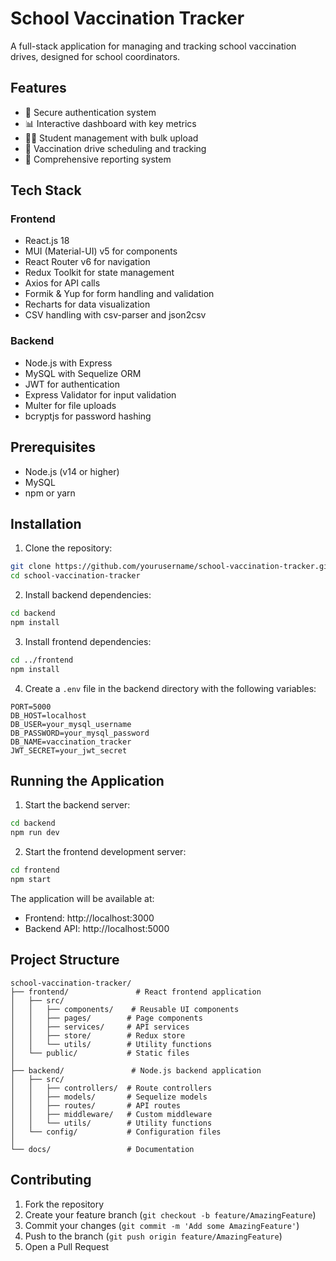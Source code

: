 # School Vaccination Tracker

A full-stack application for managing and tracking school vaccination drives, designed for school coordinators.

## Features

- 🔐 Secure authentication system
- 📊 Interactive dashboard with key metrics
- 👩‍🎓 Student management with bulk upload
- 💉 Vaccination drive scheduling and tracking
- 📄 Comprehensive reporting system

## Tech Stack

### Frontend
- React.js 18
- MUI (Material-UI) v5 for components
- React Router v6 for navigation
- Redux Toolkit for state management
- Axios for API calls
- Formik & Yup for form handling and validation
- Recharts for data visualization
- CSV handling with csv-parser and json2csv

### Backend
- Node.js with Express
- MySQL with Sequelize ORM
- JWT for authentication
- Express Validator for input validation
- Multer for file uploads
- bcryptjs for password hashing

## Prerequisites

- Node.js (v14 or higher)
- MySQL
- npm or yarn

## Installation

1. Clone the repository:
```bash
git clone https://github.com/yourusername/school-vaccination-tracker.git
cd school-vaccination-tracker
```

2. Install backend dependencies:
```bash
cd backend
npm install
```

3. Install frontend dependencies:
```bash
cd ../frontend
npm install
```

4. Create a `.env` file in the backend directory with the following variables:
```
PORT=5000
DB_HOST=localhost
DB_USER=your_mysql_username
DB_PASSWORD=your_mysql_password
DB_NAME=vaccination_tracker
JWT_SECRET=your_jwt_secret
```

## Running the Application

1. Start the backend server:
```bash
cd backend
npm run dev
```

2. Start the frontend development server:
```bash
cd frontend
npm start
```

The application will be available at:
- Frontend: http://localhost:3000
- Backend API: http://localhost:5000

## Project Structure

```
school-vaccination-tracker/
├── frontend/               # React frontend application
│   ├── src/
│   │   ├── components/    # Reusable UI components
│   │   ├── pages/        # Page components
│   │   ├── services/     # API services
│   │   ├── store/        # Redux store
│   │   └── utils/        # Utility functions
│   └── public/           # Static files
│
├── backend/               # Node.js backend application
│   ├── src/
│   │   ├── controllers/  # Route controllers
│   │   ├── models/       # Sequelize models
│   │   ├── routes/       # API routes
│   │   ├── middleware/   # Custom middleware
│   │   └── utils/        # Utility functions
│   └── config/           # Configuration files
│
└── docs/                 # Documentation
```

## Contributing

1. Fork the repository
2. Create your feature branch (`git checkout -b feature/AmazingFeature`)
3. Commit your changes (`git commit -m 'Add some AmazingFeature'`)
4. Push to the branch (`git push origin feature/AmazingFeature`)
5. Open a Pull Request


